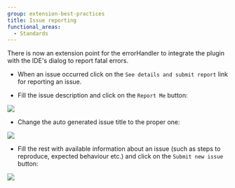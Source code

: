 ```yaml
---
group: extension-best-practices
title: Issue reporting
functional_areas:
  - Standards
---
```


There is now an extension point for the errorHandler to integrate the plugin with the IDE's dialog to report fatal errors.

*  When an issue occurred click on the `See details and submit report` link for reporting an issue.

*  Fill the issue description and click on the `Report Me` button:

![]({{site.baseurl}}/common/images/phpstorm/report-me.png)

*  Change the auto generated issue title to the proper one:

![]({{site.baseurl}}/common/images/phpstorm/issue-title.png)

*  Fill the rest with available information about an issue (such as steps to reproduce, expected behaviour etc.) and click on the `Submit new issue` button:

![]({{site.baseurl}}/common/images/phpstorm/issue-description.png)
